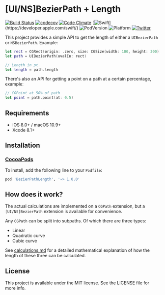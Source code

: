 # [UI/NS]BezierPath + Length

[![Build Status](https://travis-ci.org/LouisDhauwe/BezierPath-Length.svg?branch=master)](https://travis-ci.org/LouisDhauwe/BezierPath-Length)
[![codecov](https://codecov.io/gh/LouisDhauwe/BezierPath-Length/branch/master/graph/badge.svg)](https://codecov.io/gh/LouisDhauwe/BezierPath-Length)
[![Code Climate](https://codeclimate.com/github/LouisDhauwe/BezierPath-Length/badges/gpa.svg)](https://codeclimate.com/github/LouisDhauwe/BezierPath-Length)
[![Swift](https://img.shields.io/badge/Swift-3.0.1-orange.svg?style=flat")](https://developer.apple.com/swift/)
![PodVersion](https://img.shields.io/cocoapods/v/BezierPathLength.svg)
![Platform](https://img.shields.io/badge/Platforms-iOS%20%7C%20macOS%20%7C%20tvOS%20%7C%20watchOS-lightgrey.svg)
[![Twitter](https://img.shields.io/badge/Twitter-@LouisDhauwe-blue.svg?style=flat)](http://twitter.com/LouisDhauwe)

This project provides a simple API to get the length of either a ```UIBezierPath``` or ```NSBezierPath```. Example:

```swift
let rect = CGRect(origin: .zero, size: CGSize(width: 100, height: 300))
let path = UIBezierPath(ovalIn: rect)

// Length in pt.
let length = path.length
```


There's also an API for getting a point on a path at a certain percentage, example:

```swift
// CGPoint at 50% of path
let point = path.point(at: 0.5)
```


## Requirements

* iOS 8.0+ / macOS 10.9+
* Xcode 8.1+

## Installation

### [CocoaPods](http://cocoapods.org)

To install, add the following line to your ```Podfile```:

```ruby
pod 'BezierPathLength', '~> 1.0.0'
```

## How does it work?

The actual calculations are implemented on a ```CGPath``` extension, but a ```[UI/NS]BezierPath``` extension is available for convenience.

Any ```CGPath``` can be split into subpaths. Of which there are three types:

* Linear
* Quadratic curve
* Cubic curve
 
 
See [calculations.md](calculations.md) for a detailed mathematical explanation of how the length of these three can be calculated.

## License

This project is available under the MIT license. See the LICENSE file for more info.